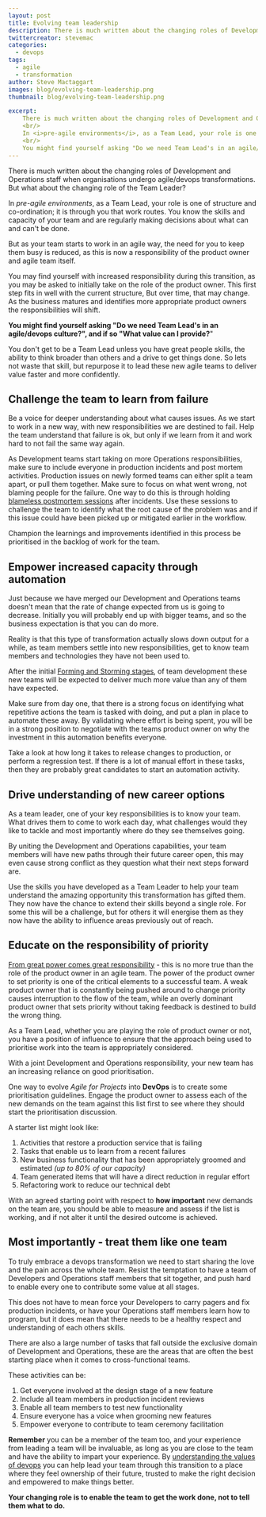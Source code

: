 ```yaml
---
layout: post
title: Evolving team leadership
description: There is much written about the changing roles of Development and Operations staff when organisations undergo agile/devops transformations.  But what about the changing role of the Team Leader?
twittercreator: stevemac
categories:
  - devops
tags:
  - agile
  - transformation
author: Steve Mactaggart
images: blog/evolving-team-leadership.png
thumbnail: blog/evolving-team-leadership.png

excerpt:
    There is much written about the changing roles of Development and Operations staff when organisations undergo agile/devops transformations.  But what about the changing role of the Team Leader?<br/>
    <br/>
    In <i>pre-agile environments</i>, as a Team Lead, your role is one of structure and co-ordination, it is through you that work routes. You know the skills and capacity of your team and are regularly making decisions about what can and can't be done.<br/>
    <br/>
    You might find yourself asking "Do we need Team Lead's in an agile/devops culture?" and If so "What value can I provide?"
---
```


There is much written about the changing roles of Development and Operations staff when organisations undergo agile/devops transformations.  But what about the changing role of the Team Leader?

In *pre-agile environments*, as a Team Lead, your role is one of structure and co-ordination; it is through you that work routes. You know the skills and capacity of your team and are regularly making decisions about what can and can't be done.

But as your team starts to work in an agile way, the need for you to keep them busy is reduced, as this is now a responsibility of the product owner and agile team itself.

You may find yourself with increased responsibility during this transition, as you may be asked to initially take on the role of the product owner.  This first step fits in well with the current structure,  But over time, that may change.  As the business matures and identifies more appropriate product owners the responsibilities will shift.

**You might find yourself asking "Do we need Team Lead's in an agile/devops culture?", and if so "What value can I provide?**"

You don't get to be a Team Lead unless you have great people skills, the ability to think broader than others and a drive to get things done.  So lets not waste that skill, but repurpose it to lead these new agile teams to deliver value faster and more confidently.

## Challenge the team to learn from failure

Be a voice for deeper understanding about what causes issues.  As we start to work in a new way, with new responsibilities we are destined to fail.  Help the team understand that failure is ok, but only if we learn from it and work hard to not fail the same way again.

As Development teams start taking on more Operations responsibilities, make sure to include everyone in production incidents and post mortem activities.  Production issues on newly formed teams can either split a team apart, or pull them together.  Make sure to focus on what went wrong, not blaming people for the failure. One way to do this is through holding [blameless postmortem sessions](https://codeascraft.com/2012/05/22/blameless-postmortems/) after incidents.  Use these sessions to challenge the team to identify what the root cause of the problem was and if this issue could have been picked up or mitigated earlier in the workflow.

Champion the learnings and improvements identified in this process be prioritised in the backlog of work for the team.

## Empower increased capacity through automation

Just because we have merged our Development and Operations teams doesn't mean that the rate of change expected from us is going to decrease.  Initially you will probably end up with bigger teams, and so the business expectation is that you can do more.

Reality is that this type of transformation actually slows down output for a while, as team members settle into new responsibilities, get to know team members and technologies they have not been used to.

After the initial [Forming and Storming stages](https://en.wikipedia.org/wiki/Tuckman%27s_stages_of_group_development), of team development these new teams will be expected to deliver much more value than any of them have expected.  

Make sure from day one, that there is a strong focus on identifying what repetitive actions the team is tasked with doing, and put a plan in place to automate these away.  By validating where effort is being spent, you will be in a strong position to negotiate with the teams product owner on why the investment in this automation benefits everyone.

Take a look at how long it takes to release changes to production, or perform a regression test.  If there is a lot of manual effort in these tasks, then they are probably great candidates to start an automation activity.

## Drive understanding of new career options

As a team leader, one of your key responsibilities is to know your team.  What drives them to come to work each day, what challenges would they like to tackle and most importantly where do they see themselves going.

By uniting the Development and Operations capabilities, your team members will have new paths through their future career open, this may even cause strong conflict as they question what their next steps forward are.

Use the skills you have developed as a Team Leader to help your team understand the amazing opportunity this transformation has gifted them.  They now have the chance to extend their skills beyond a single role.  For some this will be a challenge, but for others it will energise them as they now have the ability to influence areas previously out of reach.

## Educate on the responsibility of priority

[From great power comes great responsibility](http://quoteinvestigator.com/2015/07/23/great-power/) - this is no more true than the role of the product owner in an agile team.  The power of the product owner to set priority is one of the critical elements to a successful team.  A weak product owner that is constantly being pushed around to change priority causes interruption to the flow of the team, while an overly dominant product owner that sets priority without taking feedback is destined to build the wrong thing.

As a Team Lead, whether you are playing the role of product owner or not, you have a position of influence to ensure that the approach being used to prioritise work into the team is appropriately considered.

With a joint Development and Operations responsibility, your new team has an increasing reliance on good prioritisation.

One way to evolve *Agile for Projects* into **DevOps** is to create some prioritisation guidelines.  Engage the product owner to assess each of the new demands on the team against this list first to see where they should start the prioritisation discussion.

A starter list might look like:

1. Activities that restore a production service that is failing
2. Tasks that enable us to learn from a recent failures
3. New business functionality that has been appropriately groomed and estimated *(up to 80% of our capacity)*
4. Team generated items that will have a direct reduction in regular effort
5. Refactoring work to reduce our technical debt

With an agreed starting point with respect to **how important** new demands on the team are, you should be able to measure and assess if the list is working, and if not alter it until the desired outcome is achieved.

## Most importantly - treat them like one team

To truly embrace a devops transformation we need to start sharing the love and the pain across the whole team.  Resist the temptation to have a team of Developers and Operations staff members that sit together, and push hard to enable every one to contribute some value at all stages.

This does not have to mean force your Developers to carry pagers and fix production incidents, or have your Operations staff members learn how to program, but it does mean that there needs to be a healthy respect and understanding of each others skills.

There are also a large number of tasks that fall outside the exclusive domain of Development and Operations, these are the areas that are often the best starting place when it comes to cross-functional teams.  

These activities can be:
1. Get everyone involved at the design stage of a new feature
2. Include all team members in production incident reviews
3. Enable all team members to test new functionality
4. Ensure everyone has a voice when grooming new features
5. Empower everyone to contribute to team ceremony facilitation



**Remember** you can be a member of the team too, and your experience from leading a team will be invaluable, as long as you are close to the team and have the ability to impart your experience.  By [understanding the values of devops](/culture/2017/03/12/four-values-of-devops.html) you can help lead your team through this transition to a place where they feel ownership of their future, trusted to make the right decision and empowered to make things better.

**Your changing role is to enable the team to get the work done, not to tell them what to do.**
